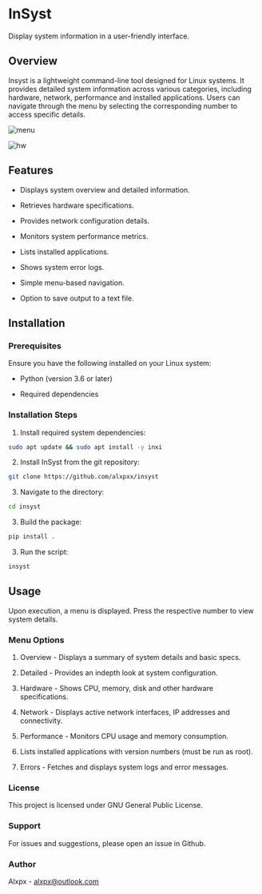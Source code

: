 # InSyst

Display system information in a user-friendly interface.

## Overview

Insyst is a lightweight command-line tool designed for Linux systems. 
It provides detailed system information across various categories, including hardware, network, performance and installed applications. 
Users can navigate through the menu by selecting the corresponding number to access specific details.

![menu](https://github.com/user-attachments/assets/861b0df7-4b22-4715-bc9e-fa7a4f81700a)

![hw](https://github.com/user-attachments/assets/e2387956-4567-4d3b-b82f-b9dc07b2e59a)

## Features

- Displays system overview and detailed information.

- Retrieves hardware specifications.

- Provides network configuration details.

- Monitors system performance metrics.

- Lists installed applications.

- Shows system error logs.

- Simple menu-based navigation.

- Option to save output to a text file.


## Installation

### Prerequisites
Ensure you have the following installed on your Linux system:

- Python (version 3.6 or later)

- Required dependencies

### Installation Steps

1. Install required system dependencies:
```bash
sudo apt update && sudo apt install -y inxi
```
2. Install InSyst from the git repository:
```bash
git clone https://github.com/alxpxx/insyst
```
3. Navigate to the directory:
```bash
cd insyst
```
3. Build the package:
```bash
pip install .
```
3. Run the script:	
```bash
insyst
```

## Usage

Upon execution, a menu is displayed. Press the respective number to view system details.

### Menu Options

1. Overview - Displays a summary of system details and basic specs.

2. Detailed - Provides an indepth look at system configuration.

3. Hardware - Shows CPU, memory, disk and other hardware specifications.

4. Network - Displays active network interfaces, IP addresses and connectivity.

5. Performance - Monitors CPU usage and memory consumption.

6. Lists installed applications with version numbers (must be run as root).

7. Errors - Fetches and displays system logs and error messages.


### License

This project is licensed under GNU General Public License.

### Support

For issues and suggestions, please open an issue in Github.

### Author

Alxpx - alxpx@outlook.com

